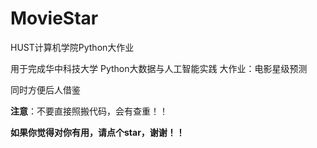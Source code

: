 # MovieStar

HUST计算机学院Python大作业

用于完成华中科技大学 Python大数据与人工智能实践 大作业：电影星级预测

同时方便后人借鉴

**注意**：不要直接照搬代码，会有查重！！

**如果你觉得对你有用，请点个star，谢谢！！**
